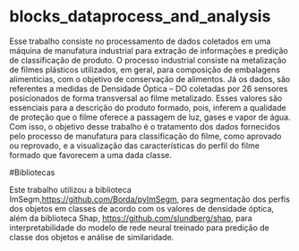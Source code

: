 # blocks_dataprocess_and_analysis
Esse trabalho consiste no processamento de dados coletados em uma máquina de manufatura industrial para extração de informações e predição de classificação de produto. O processo industrial consiste na metalização de filmes plásticos utilizados, em geral, para composição de embalagens alimentícias, com o objetivo de conservação de alimentos. Já os dados, são referentes a medidas de Densidade Óptica – DO coletadas por 26 sensores posicionados de forma transversal ao filme metalizado. Esses valores são essenciais para a descrição do produto formado, pois, inferem a qualidade de proteção que o filme oferece a passagem de luz, gases e vapor de água. Com isso, o objetivo desse trabalho é o tratamento dos dados fornecidos pelo processo de manufatura para classificação do filme, como aprovado ou reprovado, e a visualização das características do perfil do filme formado que favorecem a uma dada classe.

#Bibliotecas

Este trabalho utilizou a biblioteca ImSegm,https://github.com/Borda/pyImSegm, para segmentação dos perfis dos objetos em classes de acordo com os valores de densidade óptica, além da biblioteca Shap, https://github.com/slundberg/shap, para interpretabilidade do modelo de rede neural treinado para predição de classe dos objetos e análise de similaridade.
